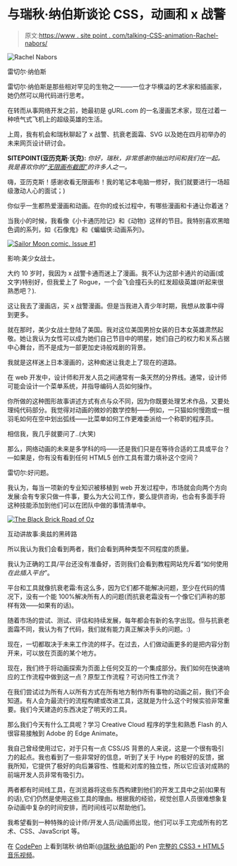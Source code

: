# 与瑞秋·纳伯斯谈论 CSS，动画和 x 战警

> 原文:[https://www . site point . com/talking-CSS-animation-Rachel-nabors/](https://www.sitepoint.com/talking-css-animation-rachel-nabors/)

![Rachel Nabors](../Images/0ee081fa3e56d0e142e2094764fb72de.png)

雷切尔·纳伯斯

雷切尔·纳伯斯是那些相对罕见的生物之一——一位才华横溢的艺术家和插画家，她仍然可以用代码进行思考。

在转而从事网络开发之前，她最初是 gURL.com 的一名漫画艺术家，现在过着一种喷气式飞机上的超级英雄的生活。

上周，我有机会和瑞秋聊起了 x 战警、抗衰老面霜、SVG 以及她在四月初举办的未来网页设计研讨会。

**SITEPOINT(亚历克斯·沃克):** *你好，瑞秋，非常感谢你抽出时间和我们在一起。我是喜欢你的“[无限画布截图”](https://www.youtube.com/watch?v=FlG3dDfZtoM#t=0 "Link to Episode 1 of the Infinite Canvas Screencast on Youtube.")的许多人之一。*

嗨，亚历克斯！感谢收看无限画布！我的笔记本电脑一修好，我们就要进行一场超级激动人心的面试；)

你似乎一生都热爱漫画和动画。在你的成长过程中，有哪些漫画和卡通让你着迷？

当我小的时候，我看像《小卡通历险记》和《动物》这样的节目。我特别喜欢黑暗色调的系列，如《石像鬼》和《蝙蝠侠:动画系列》。

[![Sailor Moon comic. Issue #1](../Images/ddd1da30074175901e84f4fa8ecb722a.png)](http://en.wikipedia.org/wiki/Sailor_Moon)

影响:美少女战士。

大约 10 岁时，我因为 x 战警卡通而迷上了漫画。我不认为这部卡通片的动画(或文字)特别好，但我爱上了 Rogue，一个会飞会撞石头的红发超级英雄(听起来很熟悉吧？).

这让我去了漫画店，买 x 战警漫画。但是当我进入青少年时期，我想从故事中得到更多。

就在那时，美少女战士登陆了美国。我对这位美国男扮女装的日本女英雄肃然起敬。她让我认为女性可以成为她们自己节目中的明星，她们自己的权力和关系占据中心舞台，而不是成为一部更加史诗般戏剧的背景。

我就是这样迷上日本漫画的，这种痴迷让我走上了现在的道路。

在 web 开发中，设计师和开发人员之间通常有一条天然的分界线。通常，设计师可能会设计一个菜单系统，并指导编码人员如何操作。

你所做的这种图形故事讲述方式有点与众不同，因为你既要处理艺术作品，又要处理纯代码部分。我觉得对动画的微妙的数学控制——例如，一只猫如何慢跑或一根羽毛如何在空中划出弧线——比菜单如何工作更难委派给一个称职的程序员。

相信我，我几乎就要问了..(大笑)

那么，网络动画的未来是多学科的吗——还是我们只是在等待合适的工具或平台？—如果是，你有没有看到任何 HTML5 创作工具有潜力填补这个空间？

雷切尔:好问题。

我认为，每当一项新的专业知识被移植到 web 开发过程中，市场就会向两个方向发展:会有专家只做一件事，要么为大公司工作，要么提供咨询，也会有多面手将这种技能添加到他们可以在团队中做的事情清单中。

[![The Black Brick Road of Oz](../Images/e754ff509fa6d9ebf545f2fc66bc4212.png)](http://codepen.io/rachelnabors/full/lqswg)

互动讲故事:奥兹的黑砖路

所以我认为我们会看到两者，我们会看到两种类型不同程度的质量。

我认为正确的工具/平台还没有准备好，否则我们会看到教程网站充斥着“如何使用*在此插入平台*”。

平台和工具就像抗衰老霜:有这么多，因为它们都不能解决问题，至少在代码的情况下，没有一个能 100%解决所有人的问题(而抗衰老霜没有一个像它们声称的那样有效——如果有的话)。

随着市场的尝试、测试、评估和持续发展，每年都会有新的名字出现。但与抗衰老面霜不同，我认为有了代码，我们就有能力真正解决手头的问题。:)

现在，一切都取决于未来工作流的样子。在过去，人们做动画更多的是把内容分割开来，可以放在页面的某个地方。

现在，我们终于将动画探索为页面上任何交互的一个集成部分。我们如何在快速响应的工作流程中做到这一点？原型工作流程？可访问性工作流？

在我们尝试过为所有人以所有方式在所有地方制作所有事物的动画之前，我们不会知道。有人会为最流行的流程构建或改进工具，这就是为什么这个时候实验非常重要。我们今天建造的东西决定了明天的工具。

那么我们今天有什么工具呢？学习 Creative Cloud 程序的学生和熟悉 Flash 的人很容易接触到 Adobe 的 Edge Animate。

我自己曾经使用过它，对于只有一点 CSS/JS 背景的人来说，这是一个很有吸引力的起点。我也看到了一些非常好的信息，听到了关于 Hype 的极好的反馈，据我所知，它提供了极好的向后兼容性、性能和对库的独立性，所以它应该对成熟的前端开发人员非常有吸引力。

两者都有时间线工具，在浏览器将这些东西构建到他们的开发工具中之前(如果有的话),它们仍然是使用这些工具的理由。根据我的经验，视觉创意人员很难想象复杂动画中复杂的时间安排，而时间线可以帮助他们。

我希望看到一种特殊的设计师/开发人员/动画师出现，他们可以手工完成所有的艺术、CSS、JavaScript 等。

在 [CodePen](http://codepen.io) 上看到瑞秋·纳伯斯([@瑞秋·纳伯斯](http://codepen.io/rachelnabors))的 Pen [完整的 CSS3 + HTML5 音乐视频](http://codepen.io/rachelnabors/pen/rCost)。